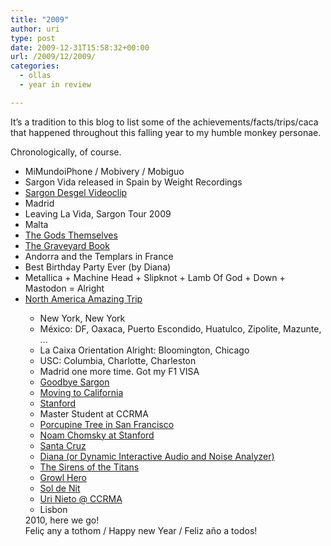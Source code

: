 ```yaml
---
title: "2009"
author: uri
type: post
date: 2009-12-31T15:58:32+00:00
url: /2009/12/2009/
categories:
  - ollas
  - year in review

---
```

It&#8217;s a tradition to this blog to list some of the achievements/facts/trips/caca that happened throughout this falling year to my humble monkey personae.

Chronologically, of course. 

  * MiMundoiPhone / Mobivery / Mobiguo 
  * Sargon Vida released in Spain by Weight Recordings 
  * [Sargon Desgel Videoclip][1] 
  * Madrid 
  * Leaving La Vida, Sargon Tour 2009 
  * Malta 
  * [The Gods Themselves][2] 
  * [The Graveyard Book][3] 
  * Andorra and the Templars in France 
  * Best Birthday Party Ever (by Diana) 
  * Metallica + Machine Head + Slipknot + Lamb Of God + Down + Mastodon = Alright 
  * [North America Amazing Trip][4] </p> 
      * New York, New York
      * México: DF, Oaxaca, Puerto Escondido, Huatulco, Zipolite, Mazunte, &#8230;
      * La Caixa Orientation Alright: Bloomington, Chicago
      * USC: Columbia, Charlotte, Charleston
      * Madrid one more time. Got my F1 VISA 
      * [Goodbye Sargon][5] 
      * [Moving to California][6] 
      * [Stanford][7] 
      * Master Student at CCRMA 
      * [Porcupine Tree in San Francisco][8] 
      * [Noam Chomsky at Stanford][9] 
      * [Santa Cruz][10] 
      * [Diana (or Dynamic Interactive Audio and Noise Analyzer)][11] 
      * [The Sirens of the Titans][12] 
      * [Growl Hero][13] 
      * [Sol de Nit][14] 
      * [Uri Nieto @ CCRMA][15] 
      * Lisbon </ul> 
    2010, here we go!  
    Feliç any a tothom / Happy new Year / Feliz año a todos!

 [1]: /2009/02/sargon-videoclip/
 [2]: /2009/05/parauniversos-variados/
 [3]: /2009/05/living-in-a-graveyard/
 [4]: /2009/06/summer-trip-2009/
 [5]: /2009/07/goodbye-sargon/
 [6]: /2009/09/persiguiendo-el-sol/
 [7]: /2009/09/stanford-toma-de-contacto/
 [8]: /2009/09/the-incident-in-san-francisco/
 [9]: /2009/10/noam-chomsky-at-stanford/
 [10]: /2009/10/santa-cruz/
 [11]: /2009/11/diana/
 [12]: /2009/12/en-titan-hay-unas-sirenas/
 [13]: https://ccrma.stanford.edu/~urinieto/256/growlhero/
 [14]: https://ccrma.stanford.edu/~urinieto/220a/fp.html
 [15]: https://ccrma.stanford.edu/~urinieto/
